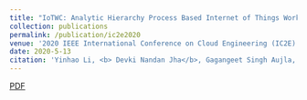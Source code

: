```yaml
---
title: "IoTWC: Analytic Hierarchy Process Based Internet of Things Workflow Composition System"
collection: publications
permalink: /publication/ic2e2020
venue: '2020 IEEE International Conference on Cloud Engineering (IC2E)'
date: 2020-5-13
citation: 'Yinhao Li, <b> Devki Nandan Jha</b>, Gagangeet Singh Aujla, Graham Morgan, et al. (2020). <i>2020 IEEE International Conference on Cloud Engineering (IC2E)</i>. '
---
```

[PDF](https://ieeexplore.ieee.org/stamp/stamp.jsp?arnumber=9096487&casa_token=poMbO8PouhAAAAAA:tiB4YeH_PiCQr4Yamgjp3TDPFtWzOHA46gAnusVIB6Lt-JjN30QpbcveKKWwVXdtLKeyFFBGSQ&tag=1)

